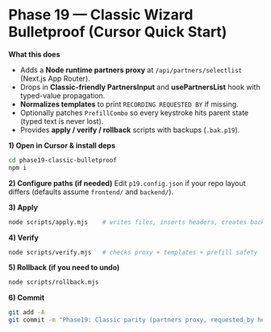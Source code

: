 # Phase 19 — Classic Wizard Bulletproof (Cursor Quick Start)

**What this does**
- Adds a **Node runtime partners proxy** at `/api/partners/selectlist` (Next.js App Router).
- Drops in **Classic-friendly PartnersInput** and **usePartnersList** hook with typed-value propagation.
- **Normalizes templates** to print `RECORDING REQUESTED BY` if missing.
- Optionally patches `PrefillCombo` so every keystroke hits parent state (typed text is never lost).
- Provides **apply / verify / rollback** scripts with backups (`.bak.p19`).

**1) Open in Cursor & install deps**
```bash
cd phase19-classic-bulletproof
npm i
```

**2) Configure paths (if needed)**
Edit `p19.config.json` if your repo layout differs (defaults assume `frontend/` and `backend/`).

**3) Apply**
```bash
node scripts/apply.mjs    # writes files, inserts headers, creates backups
```

**4) Verify**
```bash
node scripts/verify.mjs   # checks proxy + templates + prefill safety
```

**5) Rollback (if you need to undo)**
```bash
node scripts/rollback.mjs
```

**6) Commit**
```bash
git add -A
git commit -m "Phase19: Classic parity (partners proxy, requested_by header, typed propagation)"
```

